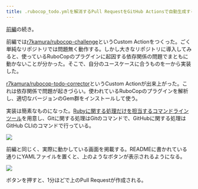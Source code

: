 ```yaml
---
title: .rubocop_todo.ymlを解消するPull RequestをGitHub Actionsで自動生成する (後編)
---
```

[前編](https://r7kamura.com/articles/2022-05-13-rubocop-challenge)の続き。

前編では[r7kamura/rubocop-challenge](https://github.com/r7kamura/rubocop-challenge)というCustom Actionをつくった。ごく単純なリポジトリでは問題無く動作する。しかし大きなリポジトリに導入してみると、使っているRuboCopのプラグインに起因する依存関係の問題でまともに動かないことが分かった。そこで、自分のユースケースに合うものを一から実装した。

[r7kamura/rubocop-todo-corrector](https://github.com/r7kamura/rubocop-todo-corrector)というCustom Actionが出来上がった。これは依存関係で問題が起きづらい。使われているRuboCopのプラグインを解析し、適切なバージョンのGem群をインストールして使う。

実装は簡素なものになった。[Rubyに関する処理だけを担当するコマンドラインツール](https://github.com/r7kamura/rubocop_todo_corrector)を用意し、Gitに関する処理はGitのコマンドで、GitHubに関する処理はGitHub CLIのコマンドで行っている。

![](https://lh3.googleusercontent.com/docs/ADP-6oFG4ztRfWDIxGhGJqHiunlyW4ImNmfkFkwYKnz4pQmcnTgjs53YIaL3Et3esyIXnes5tNpF_T53mjZWABy6uhObOx0iPioO4QBRA6ks4LLmtAjcQOKu1Yfz-d2FphHJSsBlLRKB8kx6eN4_2sg7hC-S-WEF418UecRt5LPU3vt_ebXj4YxNU-z34AOHpYe5pOMQXw_dwu8xkWrKJZ4selvdgQ4f6nLm59k_laXDietNgaSzk-8tjFIJiTwK1tyntIr971cXlybZ08RnDRW7KCH_DxXKI3XEttvmuSUf2i0V85CCEHEfg6QlRrJH9Z7LxE9775V9QM_lg9sCXUjW1JMROoMotJYB7HKs4-Lz_4_YB0jlq7ryhsel_6pdLaKLGSU5lbqf6Le9nGqNXjP-jNMrkS5m1IYv9kUObnpxanIqU-X6ytq9gZenIUIm8Ro3zkFdAerAW1Oo4s1ySYQRlaEE4aSO5g-EIjVKkGCrw5N3ScBSJ2LFRSeS9gp4iQOyhZnTNWwqFQC9HuHhwF2mepCV1u4TtOniFgI9D6WTizGuEK9IhVAfhSEh-t2v08zonNVi8Kt3JbumPr-UJV0HY7SIAzhMBglRl_Y-AyY6jyydd6htKHFeXTSEHrM5eX772xeb5zDPmNDmKwnL5sCQwD-lqIBSFGShJugrrYPvjf188UprRlb7S7VpcSrs15qVXMVAkS6EcW9JCRdg-MeyubgZqwi9ickyBJXJ4p0_OnMHOpLCCbpHIBvo5CWsnVaAr6QhROmr9xF-NuIbcU_Nmo7XSL3I4QSkTLPECeRam-9GDfnGMUn7dY02Gt2D-GohWyFpn0dTy3Ley6CBG_a46r9XLaF8jA55dRMis4g1bOG-Wel51dlKvWz2Qi-7RLwTF_7NCu90dqN8Ic_q7ZnLJUL_w7aSuR0aBR1MB7oHlI2vz8_uzakd_c1jsm4p8BFg2SsW6gEFcIOzjpHyHvVQ4L7BLCjAZmHXOwrYG_Ql9vxzfrNuxgaCiy7HmT1Dv39Iw_j8Mthmf2m_pGFYWLNDDs-uKLbM8ABu6W_qolaiJW5MedYsLQg-8g6YrTLd1vuENhBsZ4ZdVUlZNI2uP--vuxoT_gsPGUPT57k2wUFogesVIQXPDa0yx9Ihx4eDQ6vh_SHYPDvGWD4Si3YpW5MjTHlDXzOQP8DzCWOKTS0z5_L5fevXFe1elP-p5HhDDfkZyOmOzj5QT9xWha3OSuib_z8MJAqAxg7gxUZk9_2DimwAfPc7)

前編と同じく、実際に動かしている画面を掲載する。READMEに書かれている通りにYAMLファイルを置くと、上のようなボタンが表示されるようになる。

![](https://lh3.googleusercontent.com/docs/ADP-6oERRWgVmj_oAcqNQXXIne7CVKDrFez4NIQvSPmdOvRKfHKOOZ1P8Io0VKuM_FCGckrEyUChMl7pHdDK1SNae-1625wXIpuQX9MriP7RJALWzCkAn5Q3E5y4URF4c2SO0u1AFoZXEBURBB07fRWbvL3rh_sHDmdWOHSOmNN6jTlW6qyKu-Blm9TnV3wqj6RAuIgRe9QMu47pLP6h6KSafgriSAPb0wwLddZfq5I9zq2kSxBueBbv-eQf-8gNDoEBA7XxpGAUTk54vMehbLGDjbzW80QrSUzeNgSENZIg2jqpXzZ52XTYFMTnUXVSK1Wr6EBrmxH0E9BIqIcV79doWAY6OJN_-4JSl8S_GsYWVMJyXO1HH67QXADWcxDzasXkOx78qhHKLaHXabgawf9jiWVXrebYqn3B-uB4SaLnoRdzvxA34G73iJk62O8PRL7LBWMQ5JDijR162fOBNNfAvF4bN4Qtv2doPxgcJT6lA9Cdb1lnbU5qw7PRKbmvLifkXSVE8ie4sygvXSDEbAaDRZgG2iI99O7xOFzmIjBjiEXe5q2XvmalYkOvkeWUqRMlmBhdpJz1OQuwCHuQ3BQG480ZlSRrMq9xv4u8-lw4qmLDI2_yeRGDYA_NhjLkAYqItP5zdvKs2-pYk5w9Vkv5KHBQc39pjF1Gxmu_CVUu-Yj_JWmkArZ9u-0c0n-ZOVRIM1IxoblAJtYg1ZaZC7oVjcpjyfDAMIAI_QekLxRcqXDO1fQT3bnoPrVuesRDmzZy6KgEqq5oohWO9i3FNhMBzAggqUbrCrvgf9bjkyCBukL9ui6PxyHYJzWi11uDb4SXKlze7Kj76HFTPQ_85Fo-FGc3ZBRwhamkH8KDpjWcYqBvu1CQPQ9VZGxNHPelT8AB3EPG8EfSZcxn5heJTISyDtSRvfAkxKpXZmUjnovz7qwstb1IIFuwHfEOUa5bIaI0wR2qPeYU0h7DVf2-HIA2I4jpYB4J3yN6NpSds7dZh95fM2QdfCxvjQI-asXYu_70FPvWooWVgOn3pmp4zfpr0p_KzRueOo5zZBLKt9edsTLMnKE7lmgazvXnCot8KSI0NzC94k63IS43jBWhDhTJcUCWdiJMOWBZI_7DkeaqR_RiuIjw-qM5lHTcpIqB-atSnoUx_KyXpt_BrpAUaFS9zNoYvtEszdcH3_ZE-zkHkyjxkwYWg7bDklpLMQm0N3CeWNoVyVZJYyP85mVq4h7LB68mxqV4gffYRpbIxC6JvmiGLR7O)

ボタンを押すと、1分ほどで上のPull Requestが作成される。
